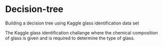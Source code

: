 # Decision-tree
Building a decision tree using Kaggle glass identification data set

The Kaggle glass identification challange where the chemical composition of glass is given and is required to determine the type of glass.
